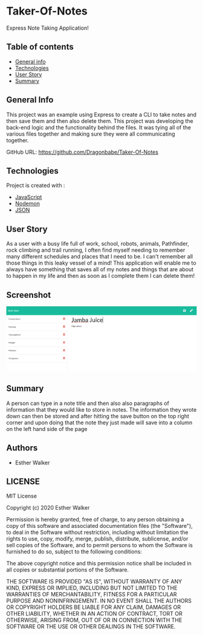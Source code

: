 # Taker-Of-Notes

Express Note Taking Application!

## Table of contents

- [General info](#general-info)
- [Technologies](#Technologies)
- [User Story](#User-Story)
- [Summary](#Summary)

## General Info

This project was an example using Express to create a CLI to take notes and then save them and then also delete them. This project was developing the back-end logic and the functionality behind the files. It was tying all of the various files together and making sure they were all communicating together.

GitHub URL: https://github.com/Dragonbabe/Taker-Of-Notes

## Technologies

Project is created with :

- [JavaScript](https://www.javascript.com/)
- [Nodemon](https://nodemon.io/)
- [JSON](https://www.json.org/json-en.html)

## User Story

As a user with a busy life full of work, school, robots, animals, Pathfinder, rock climbing and trail running, I often find myself needing to remember many different schedules and places that I need to be. I can't remember all those things in this leaky vessel of a mind!
This application will enable me to always have something that saves all of my notes and things that are about to happen in my life and then as soon as I complete them I can delete them!

## Screenshot

![image](taker.of.notes.screenshot.png)

## Summary

A person can type in a note title and then also also paragraphs of information that they would like to store in notes. The information they wrote down can then be stored and after hitting the save button on the top right corner and upon doing that the note they just made will save into a column on the left hand side of the page

## Authors

- Esther Walker

## LICENSE

MIT License

Copyright (c) 2020 Esther Walker

Permission is hereby granted, free of charge, to any person obtaining a copy
of this software and associated documentation files (the "Software"), to deal
in the Software without restriction, including without limitation the rights
to use, copy, modify, merge, publish, distribute, sublicense, and/or sell
copies of the Software, and to permit persons to whom the Software is
furnished to do so, subject to the following conditions:

The above copyright notice and this permission notice shall be included in all
copies or substantial portions of the Software.

THE SOFTWARE IS PROVIDED "AS IS", WITHOUT WARRANTY OF ANY KIND, EXPRESS OR
IMPLIED, INCLUDING BUT NOT LIMITED TO THE WARRANTIES OF MERCHANTABILITY,
FITNESS FOR A PARTICULAR PURPOSE AND NONINFRINGEMENT. IN NO EVENT SHALL THE
AUTHORS OR COPYRIGHT HOLDERS BE LIABLE FOR ANY CLAIM, DAMAGES OR OTHER
LIABILITY, WHETHER IN AN ACTION OF CONTRACT, TORT OR OTHERWISE, ARISING FROM,
OUT OF OR IN CONNECTION WITH THE SOFTWARE OR THE USE OR OTHER DEALINGS IN THE
SOFTWARE.
